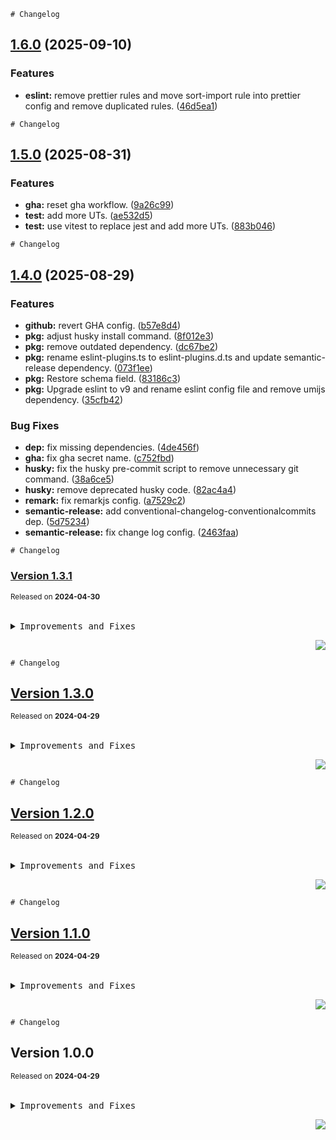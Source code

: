 <a name="readme-top"></a>

```
# Changelog
```

## [1.6.0](https://github.com/citadel2024/team-lint/compare/v1.5.0...v1.6.0) (2025-09-10)

### Features

- **eslint:** remove prettier rules and move sort-import rule into prettier config and remove duplicated rules. ([46d5ea1](https://github.com/citadel2024/team-lint/commit/46d5ea169375b0280e9aa3b347a86e6273b8431b))

<a name="readme-top"></a>

```
# Changelog
```

## [1.5.0](https://github.com/citadel2024/team-lint/compare/v1.4.1...v1.5.0) (2025-08-31)

### Features

- **gha:** reset gha workflow. ([9a26c99](https://github.com/citadel2024/team-lint/commit/9a26c9920e549294cd246b87c47edf798634f400))
- **test:** add more UTs. ([ae532d5](https://github.com/citadel2024/team-lint/commit/ae532d5f5e53a6fa5e9dadd235bbf762ab7baddf))
- **test:** use vitest to replace jest and add more UTs. ([883b046](https://github.com/citadel2024/team-lint/commit/883b046f85c9926f7148863c9d89fd060016b987))

<a name="readme-top"></a>

```
# Changelog
```

## [1.4.0](https://github.com/citadel2024/team-lint/compare/v1.3.1...v1.4.0) (2025-08-29)

### Features

- **github:** revert GHA config. ([b57e8d4](https://github.com/citadel2024/team-lint/commit/b57e8d43739cf602c0a41212cdea67a7633276e8))
- **pkg:** adjust husky install command. ([8f012e3](https://github.com/citadel2024/team-lint/commit/8f012e371145c702e114d326ee90c73948d73196))
- **pkg:** remove outdated dependency. ([dc67be2](https://github.com/citadel2024/team-lint/commit/dc67be21dfcfe3203b028a3b0a319ffceb4233cf))
- **pkg:** rename eslint-plugins.ts to eslint-plugins.d.ts and update semantic-release dependency. ([073f1ee](https://github.com/citadel2024/team-lint/commit/073f1ee9b7e1e25c3cb71ec9d5480a50d879574e))
- **pkg:** Restore schema field. ([83186c3](https://github.com/citadel2024/team-lint/commit/83186c3a10a16221bdd1aa663e48f7daf9840b62))
- **pkg:** Upgrade eslint to v9 and rename eslint config file and remove umijs dependency. ([35cfb42](https://github.com/citadel2024/team-lint/commit/35cfb42a93d8369d394c5dfc5abc086a3b48f2fe))

### Bug Fixes

- **dep:** fix missing dependencies. ([4de456f](https://github.com/citadel2024/team-lint/commit/4de456fc643bee8eac6dfce58ff27c6e0cbf1bf2))
- **gha:** fix gha secret name. ([c752fbd](https://github.com/citadel2024/team-lint/commit/c752fbde6d8b2d2bb8cd6ff742ea6a8081c3b4ab))
- **husky:** fix the husky pre-commit script to remove unnecessary git command. ([38a6ce5](https://github.com/citadel2024/team-lint/commit/38a6ce51eeb95c179e844a384d6b381cb4f978ac))
- **husky:** remove deprecated husky code. ([82ac4a4](https://github.com/citadel2024/team-lint/commit/82ac4a4c5dcd96f8fe0d55f717b400cb593fa467))
- **remark:** fix remarkjs config. ([a7529c2](https://github.com/citadel2024/team-lint/commit/a7529c2c1467cbe2d8f56de8fa77d08221481a9a))
- **semantic-release:** add conventional-changelog-conventionalcommits dep. ([5d75234](https://github.com/citadel2024/team-lint/commit/5d7523444172bc08d709efc502c38a81ad64be0f))
- **semantic-release:** fix change log config. ([2463faa](https://github.com/citadel2024/team-lint/commit/2463faac1d7edce2c5641d36bc9db9897ec61d0b))

<a name="readme-top"></a>

```
# Changelog
```

### [Version 1.3.1](https://github.com/citadel2024/team-lint/compare/v1.3.0...v1.3.1)

<sup>Released on **2024-04-30**</sup>

<br/>

<details>
<summary><kbd>Improvements and Fixes</kbd></summary>

</details>

<div align="right">

[![](https://img.shields.io/badge/-BACK_TO_TOP-151515?style=flat-square)](#readme-top)

</div>

<a name="readme-top"></a>

```
# Changelog
```

## [Version 1.3.0](https://github.com/citadel2024/team-lint/compare/v1.2.0...v1.3.0)

<sup>Released on **2024-04-29**</sup>

<br/>

<details>
<summary><kbd>Improvements and Fixes</kbd></summary>

</details>

<div align="right">

[![](https://img.shields.io/badge/-BACK_TO_TOP-151515?style=flat-square)](#readme-top)

</div>

<a name="readme-top"></a>

```
# Changelog
```

## [Version 1.2.0](https://github.com/citadel2024/team-lint/compare/v1.1.0...v1.2.0)

<sup>Released on **2024-04-29**</sup>

<br/>

<details>
<summary><kbd>Improvements and Fixes</kbd></summary>

</details>

<div align="right">

[![](https://img.shields.io/badge/-BACK_TO_TOP-151515?style=flat-square)](#readme-top)

</div>

<a name="readme-top"></a>

```
# Changelog
```

## [Version 1.1.0](https://github.com/citadel2024/team-lint/compare/v1.0.0...v1.1.0)

<sup>Released on **2024-04-29**</sup>

<br/>

<details>
<summary><kbd>Improvements and Fixes</kbd></summary>

</details>

<div align="right">

[![](https://img.shields.io/badge/-BACK_TO_TOP-151515?style=flat-square)](#readme-top)

</div>

<a name="readme-top"></a>

```
# Changelog
```

## Version 1.0.0

<sup>Released on **2024-04-29**</sup>

<br/>

<details>
<summary><kbd>Improvements and Fixes</kbd></summary>

</details>

<div align="right">

[![](https://img.shields.io/badge/-BACK_TO_TOP-151515?style=flat-square)](#readme-top)

</div>
